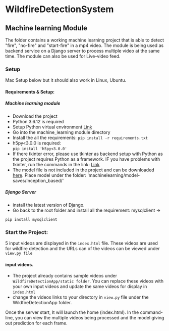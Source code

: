 # WildfireDetectionSystem

## Machine learning Module
The folder contains a working machine learning project that is able to detect "fire", "no-fire" and "start-fire" in a mp4 video. The module is being used as backend service on a Django server to process multiple video at the same time. The module can also be used for Live-video feed.

### Setup 

Mac Setup below but it should also work in Linux, Ubuntu.

#### Requirements & Setup:

##### Machine learning module
* Download the project
* Python 3.6.12 is required
* Setup Python virtual environment [Link](https://gist.github.com/pandafulmanda/730a9355e088a9970b18275cb9eadef3)
* Go into the machine_learning module directory
* Install the all the requirements:
``` pip install -r requirements.txt ```
* h5py<3.0.0 is required:  
``` pip install 'h5py<3.0.0' ```
* If there tkinter error, please use tkinter as backend setup with Python as the project requires Python as a framework. IF you have problems with tkinter, run the commands in the link: [Link](https://stackoverflow.com/questions/59987762/python-tkinter-modulenotfounderror-no-module-named-tkinter)
* The model file is not included in the project and can be downloaded [here](https://drive.google.com/file/d/1rIjt6ja20NmBU8c1Glw4wHxKIK42wHKo/view). Place model under the folder: 'machinelearning/model-saves/Inception_based/'

##### Django Server
* install the latest version of Django.
* Go back to the root folder and install all the requirement: mysqlclient -> 

``` pip install mysqlclient ```

### Start the Project:

5 input videos are displayed in the ``` index.html ``` file. These videos are used for wildfire detection and the URLs can of the videos can be viewed under ``` view.py file ```

#### input videos.
* The project already contains sample videos under ``` WildfireDetectionApp/static folder ```. You can replace these videos with your own input videos and update the same videos for display in ``` index.html ```
* change the videos links to your directory in ``` view.py ``` file under the WildfireDetectionApp folder.

Once the server start, It will launch the home (index.html). In the command-line, you can view the multiple videos being processed and the model giving out prediction for each frame.



